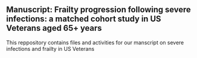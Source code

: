 ## Manuscript: Frailty progression following severe infections: a matched cohort study in US Veterans aged 65+ years

This reppository contains files and activities for our manscript on severe infections and frailty in US Veterans

